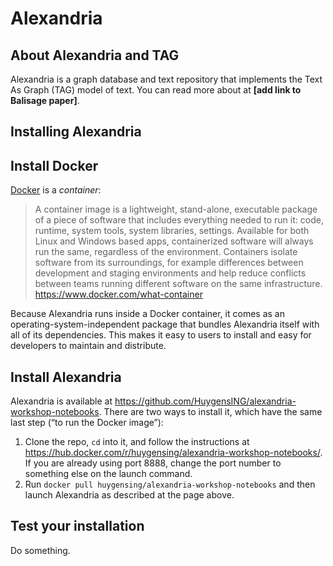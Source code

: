 # Alexandria

## About Alexandria and TAG

Alexandria is a graph database and text repository that implements the Text As Graph (TAG) model of text. You can read more about at **[add link to Balisage paper]**.

## Installing Alexandria

## Install Docker

[Docker](https://hub.docker.com/) is a *container*:

> A container image is a lightweight, stand-alone, executable package of a piece of software that includes everything needed to run it: code, runtime, system tools, system libraries, settings. Available for both Linux and Windows based apps, containerized software will always run the same, regardless of the environment. Containers isolate software from its surroundings, for example differences between development and staging environments and help reduce conflicts between teams running different software on the same infrastructure. <https://www.docker.com/what-container>

Because Alexandria runs inside a Docker container, it comes as an operating-system-independent package that bundles Alexandria itself with all of its dependencies. This makes it easy to users to install and easy for developers to maintain and distribute.

## Install Alexandria

Alexandria is available at <https://github.com/HuygensING/alexandria-workshop-notebooks>. There are two ways to install it, which have the same last step (“to run the Docker image”):

1. Clone the repo, `cd` into it, and follow the instructions at <https://hub.docker.com/r/huygensing/alexandria-workshop-notebooks/>. If you are already using port 8888, change the port number to something else on the launch command.
2. Run `docker pull huygensing/alexandria-workshop-notebooks` and then launch Alexandria as described at the page above.

## Test your installation

Do something.